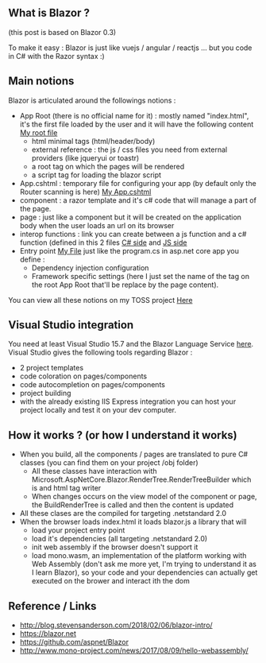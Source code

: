 ## What is Blazor ?
(this post is based on Blazor 0.3)

To make it easy : Blazor is just like vuejs / angular / reactjs ... but you code in C# with the Razor syntax :)

## Main notions
Blazor is articulated around the followings notions :
- App Root (there is no official name for it) : mostly named "index.html", it's the first file loaded by the user and it will have the following content [My root file](https://github.com/RemiBou/Toss.Blazor/blob/master/Toss/Toss.Client/wwwroot/index.html)
  - html minimal tags (html/header/body)
  - external reference : the js / css files you need from external providers (like jqueryui or toastr)
  - a root tag on which the pages will be rendered
  - a script tag for loading the blazor script
- App.cshtml : temporary file for configuring your app (by default only the Router scanning is here) [My App.cshtml](https://github.com/RemiBou/Toss.Blazor/blob/master/Toss/Toss.Client/App.cshtml)
- component : a razor template and it's c# code that will manage a part of the page.
- page : just like a component but it will be created on the application body when the user loads an url on its browser
- interop functions : link you can create between a js function and a c# function (defined in this 2 files [C# side](https://github.com/RemiBou/Toss.Blazor/blob/master/Toss/Toss.Client/Services/JsInterop.cs) and [JS side](https://github.com/RemiBou/Toss.Blazor/blob/master/Toss/Toss.Client/wwwroot/index.html)
- Entry point [My File](https://github.com/RemiBou/Toss.Blazor/blob/master/Toss/Toss.Client/Program.cs) just like the program.cs in asp.net core app you define :
  - Dependency injection configuration
  - Framework specific settings (here I just set the name of the tag on the root App Root that'll be replace by the page content).

You can view all these notions on my TOSS project [Here](https://github.com/RemiBou/Toss.Blazor)

## Visual Studio integration
You need at least Visual Studio 15.7 and the Blazor Language Service [here](https://go.microsoft.com/fwlink/?linkid=870389).
Visual Studio gives the following tools regarding Blazor :
- 2 project templates
- code coloration on pages/components
- code autocompletion on pages/components
- project building
- with the already existing IIS Express integration you can host your project locally and test it on your dev computer.

## How it works ? (or how I understand it works)
- When you build, all the components / pages are translated to pure C# classes (you can find them on your project /obj folder)
  - All these classes have interaction with Microsoft.AspNetCore.Blazor.RenderTree.RenderTreeBuilder which is and html tag writer
  - When changes occurs on the view model of the component or page, the  BuildRenderTree is called and then the content is updated
- All these clases are the compiled for targeting .netstandard 2.0
- When the browser loads index.html it loads blazor.js a library that will 
  - load your project entry point
  - load it's dependencies (all targeting .netstandard 2.0)
  - init web assembly if the browser doesn't support it
  - load mono.wasm, an implementation of the platform working with Web Assembly (don't ask me more yet, I'm trying to understand it as I learn Blazor), so your code and your dependencies can actually get executed on the brower and interact ith the dom

## Reference / Links
- http://blog.stevensanderson.com/2018/02/06/blazor-intro/
- https://blazor.net
- https://github.com/aspnet/Blazor
- http://www.mono-project.com/news/2017/08/09/hello-webassembly/
